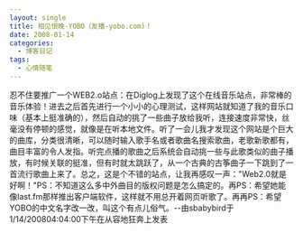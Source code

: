 ```yaml
---
layout: single
title: 相见恨晚-YOBO（友播-yobo.com)！
date: 2008-01-14
categories:
  - 博客日记
tags:
  - 心情随笔
---
```


忍不住要推广一个WEB2.o站点：在Diglog上发现了这个在线音乐站点，非常棒的音乐体验！进去之后首先进行一个小小的心理测试，这样网站就知道了我的音乐口味（基本上挺准确的），然后自动的挑了一些曲子放给我听，连接速度非常快，丝毫没有停顿的感觉，就像是在听本地文件。听了一会儿我才发现这个网站是个巨大的曲库，分类很清晰，可以随时输入歌手名或者歌曲名搜索歌曲，老歌新歌都有，曲目丰富的令人发指。听完点播的歌曲之后系统会自动挑一些与此歌类似的曲子播放，有时候关联的挺准，但有时就太跳跃了，从一个古典的古筝曲子一下跳到了一首流行歌曲上来了。总之，这是个不错的站点，让我再感叹一声：\"Web2.0就是好啊！\"PS：不知道这么多中外曲目的版权问题是怎么搞定的。再PS：希望她能像last.fm那样推出客户端软件，这样就不用总开着网页听歌了。再再PS：希望YOBO的中文名字改一改，叫这个有点儿俗气。--由sbabybird于1/14/200804&#58;04&#58;00下午在从容地狂奔上发表
